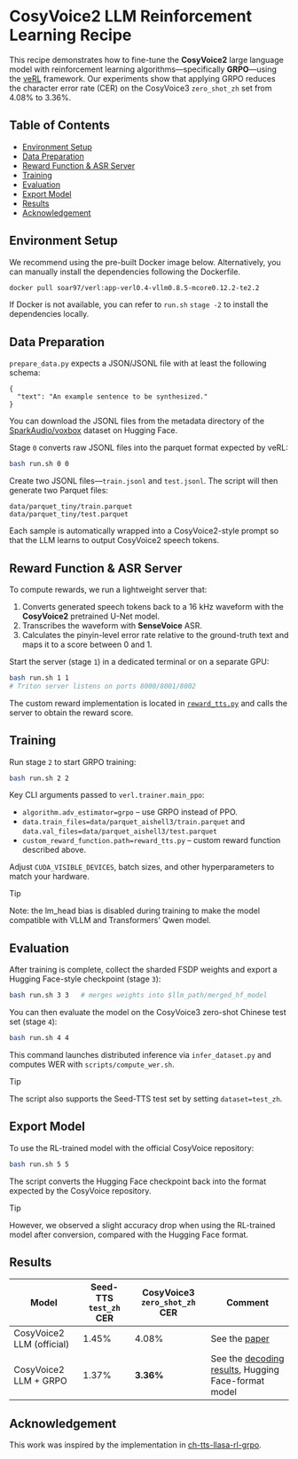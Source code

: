 # CosyVoice2 LLM Reinforcement Learning Recipe

This recipe demonstrates how to fine-tune the **CosyVoice2** large language model with reinforcement learning algorithms—specifically **GRPO**—using the [veRL](https://github.com/volcengine/verl) framework. Our experiments show that applying GRPO reduces the character error rate (CER) on the CosyVoice3 `zero_shot_zh` set from 4.08% to 3.36%.

## Table of Contents

- [Environment Setup](#environment-setup)
- [Data Preparation](#data-preparation)
- [Reward Function & ASR Server](#reward-function--asr-server)
- [Training](#training)
- [Evaluation](#evaluation)
- [Export Model](#export-model)
- [Results](#results)
- [Acknowledgement](#acknowledgement)

## Environment Setup
We recommend using the pre-built Docker image below. Alternatively, you can manually install the dependencies following the Dockerfile.
```bash
docker pull soar97/verl:app-verl0.4-vllm0.8.5-mcore0.12.2-te2.2
```
If Docker is not available, you can refer to `run.sh` `stage -2` to install the dependencies locally.

## Data Preparation

`prepare_data.py` expects a JSON/JSONL file with at least the following schema:

```jsonc
{
  "text": "An example sentence to be synthesized."
}
```
You can download the JSONL files from the metadata directory of the [SparkAudio/voxbox](https://huggingface.co/datasets/SparkAudio/voxbox/tree/main/metadata) dataset on Hugging Face.

Stage `0` converts raw JSONL files into the parquet format expected by veRL:

```bash
bash run.sh 0 0
```
Create two JSONL files—`train.jsonl` and `test.jsonl`.
The script will then generate two Parquet files:

```
data/parquet_tiny/train.parquet
data/parquet_tiny/test.parquet
```

Each sample is automatically wrapped into a CosyVoice2-style prompt so that the LLM learns to output CosyVoice2 speech tokens.


## Reward Function & ASR Server

To compute rewards, we run a lightweight server that:

1. Converts generated speech tokens back to a 16 kHz waveform with the **CosyVoice2** pretrained U-Net model.
2. Transcribes the waveform with **SenseVoice** ASR.
3. Calculates the pinyin-level error rate relative to the ground-truth text and maps it to a score between 0 and 1.

Start the server (stage `1`) in a dedicated terminal or on a separate GPU:

```bash
bash run.sh 1 1
# Triton server listens on ports 8000/8001/8002
```

The custom reward implementation is located in [`reward_tts.py`](./reward_tts.py) and calls the server to obtain the reward score.

## Training

Run stage `2` to start GRPO training:

```bash
bash run.sh 2 2
```

Key CLI arguments passed to `verl.trainer.main_ppo`:

* `algorithm.adv_estimator=grpo` – use GRPO instead of PPO.
* `data.train_files=data/parquet_aishell3/train.parquet` and `data.val_files=data/parquet_aishell3/test.parquet`
* `custom_reward_function.path=reward_tts.py` – custom reward function described above.

Adjust `CUDA_VISIBLE_DEVICES`, batch sizes, and other hyperparameters to match your hardware.
> [!TIP]
> Note: the lm_head bias is disabled during training to make the model compatible with VLLM and Transformers' Qwen model.

## Evaluation

After training is complete, collect the sharded FSDP weights and export a Hugging Face-style checkpoint (stage `3`):

```bash
bash run.sh 3 3   # merges weights into $llm_path/merged_hf_model
```

You can then evaluate the model on the CosyVoice3 zero-shot Chinese test set (stage `4`):

```bash
bash run.sh 4 4
```

This command launches distributed inference via `infer_dataset.py` and computes WER with `scripts/compute_wer.sh`.

> [!TIP]
> The script also supports the Seed-TTS test set by setting `dataset=test_zh`.

## Export Model

To use the RL-trained model with the official CosyVoice repository:

```bash
bash run.sh 5 5
```

The script converts the Hugging Face checkpoint back into the format expected by the CosyVoice repository.
> [!TIP]
>  However, we observed a slight accuracy drop when using the RL-trained model after conversion, compared with the Hugging Face format.

## Results

| Model | Seed-TTS `test_zh` CER | CosyVoice3 `zero_shot_zh` CER | Comment |
|-------|------------------------|------------------------------|---------|
| CosyVoice2 LLM (official) | 1.45% | 4.08% | See the [paper](https://arxiv.org/abs/2412.10117) |
| CosyVoice2 LLM + GRPO | 1.37% | **3.36%** | See the [decoding results](yuekai/official-cosyvoice-llm-grpo-aishell3), Hugging Face-format model |

## Acknowledgement

This work was inspired by the implementation in [ch-tts-llasa-rl-grpo](https://github.com/channel-io/ch-tts-llasa-rl-grpo).
